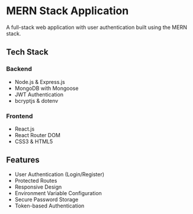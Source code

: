 # MERN Stack Application

A full-stack web application with user authentication built using the MERN stack.

## Tech Stack

### Backend
- Node.js & Express.js
- MongoDB with Mongoose
- JWT Authentication
- bcryptjs & dotenv

### Frontend
- React.js
- React Router DOM
- CSS3 & HTML5

## Features
- User Authentication (Login/Register)
- Protected Routes
- Responsive Design
- Environment Variable Configuration
- Secure Password Storage
- Token-based Authentication
